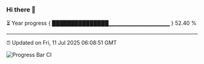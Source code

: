 ### Hi there 👋

⏳ Year progress { ███████████████▁▁▁▁▁▁▁▁▁▁▁▁▁▁▁ } 52.40 %

---

⏰ Updated on Fri, 11 Jul 2025 06:08:51 GMT

![Progress Bar CI](https://github.com/liununu/liununu/workflows/Progress%20Bar%20CI/badge.svg)
